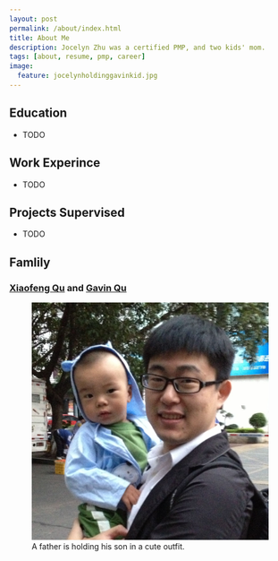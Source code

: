 ```yaml
---
layout: post
permalink: /about/index.html
title: About Me
description: Jocelyn Zhu was a certified PMP, and two kids' mom.
tags: [about, resume, pmp, career]
image:
  feature: jocelynholdinggavinkid.jpg
---
```


## Education
* TODO

## Work Experince
* TODO

## Projects Supervised
* TODO

## Famlily

### [Xiaofeng Qu](http://www.quxiaofeng.com) and [Gavin Qu](http://www.gavinqu.tk) ###

<figure>
	<img src="/images/fatherandson.jpg">
	<figcaption>A father is holding his son in a cute outfit.</figcaption>
</figure>
